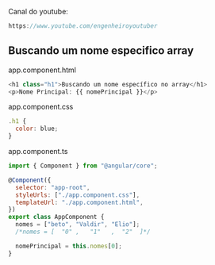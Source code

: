 Canal do youtube:

```js
https://www.youtube.com/engenheiroyoutuber
```

## Buscando um nome especifico array

app.component.html

```js
<h1 class="h1">Buscando um nome específico no array</h1>
<p>Nome Principal: {{ nomePrincipal }}</p>
```

app.component.css

```js
.h1 {
  color: blue;
}
```

app.component.ts

```js
import { Component } from "@angular/core";

@Component({
  selector: "app-root",
  styleUrls: ["./app.component.css"],
  templateUrl: "./app.component.html",
})
export class AppComponent {
  nomes = ["beto", "Valdir", "Elio"];
  /*nomes = [  "0" ,   "1"   ,  "2"  ]*/

  nomePrincipal = this.nomes[0];
}
```
